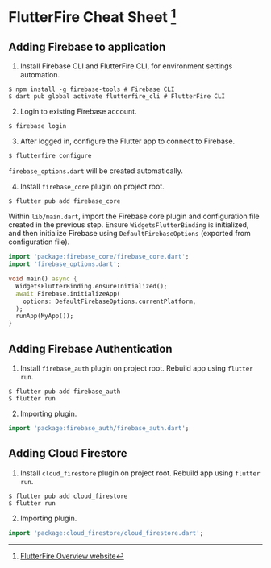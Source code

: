 # FlutterFire Cheat Sheet [^overview]
[^overview]: [FlutterFire Overview website](https://firebase.flutter.dev/docs/overview/)

## Adding Firebase to application
1. Install Firebase CLI and FlutterFire CLI, for environment settings automation.
```
$ npm install -g firebase-tools # Firebase CLI
$ dart pub global activate flutterfire_cli # FlutterFire CLI
```

2. Login to existing Firebase account.
```
$ firebase login
```

3. After logged in, configure the Flutter app to connect to Firebase.
```
$ flutterfire configure
```
`firebase_options.dart` will be created automatically.

4. Install `firebase_core` plugin on project root.
```
$ flutter pub add firebase_core
```
Within `lib/main.dart`, import the Firebase core plugin and configuration file created in the previous step. Ensure `WidgetsFlutterBinding` is initialized, and then initialize Firebase using `DefaultFirebaseOptions` (exported from configuration file).
```dart
import 'package:firebase_core/firebase_core.dart';
import 'firebase_options.dart';

void main() async {
  WidgetsFlutterBinding.ensureInitialized();
  await Firebase.initializeApp(
    options: DefaultFirebaseOptions.currentPlatform,
  );
  runApp(MyApp());
}
```

## Adding Firebase Authentication
1. Install `firebase_auth` plugin on project root. Rebuild app using `flutter run`.
```
$ flutter pub add firebase_auth
$ flutter run
```

2. Importing plugin.
```dart
import 'package:firebase_auth/firebase_auth.dart';
```

## Adding Cloud Firestore
1. Install `cloud_firestore` plugin on project root. Rebuild app using `flutter run`.
```
$ flutter pub add cloud_firestore
$ flutter run
```

2. Importing plugin.
```dart
import 'package:cloud_firestore/cloud_firestore.dart';
```